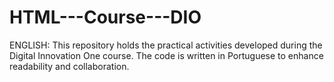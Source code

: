 # HTML---Course---DIO
ENGLISH: This repository holds the practical activities developed during the Digital Innovation One course. The code is written in Portuguese to enhance readability and collaboration.
